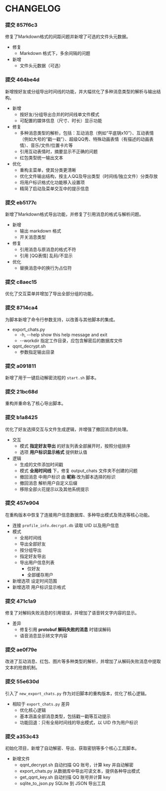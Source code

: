 # CHANGELOG

### 提交 857f6c3

修复了Markdown格式的间距问题并新增了可选的文件头元数据。

- 修复
  - Markdown 格式下，多余间隔的问题
- 新增
  - 文件头元数据（可选）

### 提交 464be4d

新增按好友或分组导出时间线的功能，并大幅优化了多种消息类型的解析与输出结构。

- 新增
  - 按好友/分组导出合并的时间线单文件模式
  - 可配置的媒体信息（尺寸、时长）显示功能
- 修复
  - 多种消息类型的解析，包括：互动消息（例如“平底锅x10”）、互动表情（例如大号的“戳一戳”）、超级QQ秀、特殊动画表情（有描述的动画表情）、音乐/文件/位置卡片等
  - 引用互动表情时，摘要显示不正确的问题
  - 红包类型统一输出文本
- 优化
  - 重构主菜单，使其分类更清晰
  - 优化文件输出结构，按主人QQ及导出类型（时间线/独立文件）分类存放
  - 将用户标识格式化功能移入设置项
  - 精简了启动及菜单交互中的提示信息

### 提交 eb5177c

新增了Markdown格式导出功能，并修复了引用消息的格式与解析问题。

- 新增
  - 输出 markdown 格式
  - 开关消息类型
- 修复
  - 引用消息与原消息的格式不符
  - 引用 [QQ表情] 乱码/不显示
- 优化
  - 替换消息中的换行为占位符

### 提交 c8aec15

优化了交互菜单并增加了导出全部分组的功能。

### 提交 8714ca4

为脚本新增了命令行参数支持，以改善与其他脚本的集成。

- export_chats.py
  - -h, --help         show this help message and exit
  - --workdir 指定工作目录，应包含解密后的数据库文件
- qqnt_decrypt.sh
  - 参数指定输出目录

### 提交 a091811

新增了用于一键启动解密流程的 `start.sh` 脚本。

### 提交 21bc68d

重构并重命名了核心导出脚本。

### 提交 b1a8425

优化了好友选择交互与文件生成逻辑，并增强了撤回消息的处理。

- 交互
  - 模式 **指定好友导出** 的好友列表全部展开时，按照分组排序
  - 选项 **用户标识显示格式** 提供默认值
- 逻辑
  - 生成的文件添加时间戳
  - 模式 **全局时间线** 下，修复 output_chats 文件夹不创建的问题
  - 撤回消息 中用户标识 由 **昵称** 改为脚本选择的标识
  - 撤回消息 解析用户自定义后缀
  - 移除全部火花提示以及其他系统提示

### 提交 457e904

在重构版本中恢复了连接用户信息数据库、多种导出模式及筛选等核心功能。

- 连接 `profile_info.decrypt.db` 读取 UID 以及用户信息
- 模式
  - 全局时间线
  - 导出全部好友
  - 按分组导出
  - 指定好友导出
  - 导出用户信息列表
    - 仅好友
    - 全部缓存用户
- 新增选项 设定时间范围
- 新增选项 用户标识显示格式

### 提交 471c1a9

修复了对解码失败消息的引用错误，并增加了语音转文字内容的显示。

- 差异
  - 修复引用 **protobuf 解码失败的消息** 时错误解码
  - 语音消息显示转文字内容

### 提交 ae0f79e

改进了互动消息、红包、图片等多种类型的解析，并增加了从解码失败消息中提取文本的抢救机制。

### 提交 55e630d

引入了 `new_export_chats.py` 作为对旧脚本的重构版本，优化了核心逻辑。

- 相较于 `export_chats.py` 差异
  - 优化核心逻辑
  - 基本涵盖全部消息类型，包括戳一戳等互动提示
  - 功能回退：只有全局时间线的导出模式，以 UID 作为用户标识

### 提交 a353c43

初始化项目，新增了自动解密、导出、获取密钥等多个核心工具脚本。

- 新增文件
  - qqnt_decrypt.sh 自动扫描 QQ 账号，计算 key 并自动解密
  - export_chats.py 从数据库中导出可读文本，提供各种导出模式
  - get_qqnt_key.sh 自动扫描 QQ 账号并计算 key
  - sqlite_to_json.py SQLite 到 JSON 导出工具